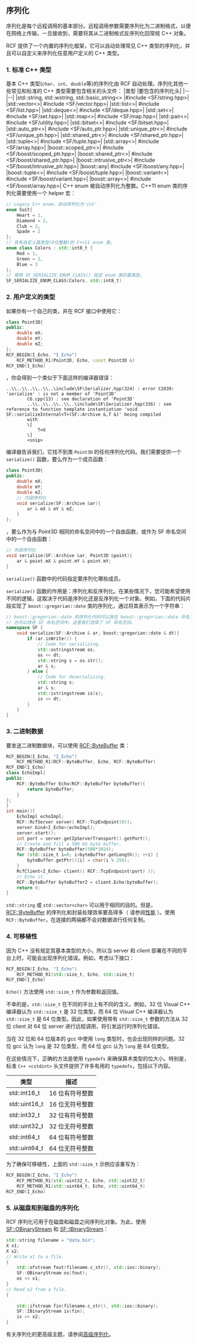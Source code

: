 <!--
 * @Author: haoluo
 * @Date: 2019-07-15 16:34:18
 * @LastEditors: haoluo
 * @LastEditTime: 2019-07-17 18:44:21
 * @Description: file content
 -->
## 序列化
序列化是每个远程调用的基本部分。远程调用参数需要序列化为二进制格式，以便在网络上传输，一旦接收到，需要将其从二进制格式反序列化回常规 C++ 对象。

RCF 提供了一个内置的序列化框架，它可以自动处理常见 C++ 类型的序列化，并且可以自定义来序列化任意用户定义的 C++ 类型。
### 1. 标准 C++ 类型
基本 C++ 类型(`char`、`int`、`double`等)的序列化由 RCF 自动处理。序列化其他一些常见和标准的 C++ 类型需要包含相关的头文件：
|类型  |要包含的序列化头|
|--|--|
|std::string, std::wstring, std::basic_string<>	|#include <SF/string.hpp>|
|std::vector<>|	#include <SF/vector.hpp>|
|std::list<>|	#include <SF/list.hpp>|
|std::deque<>|	#include <SF/deque.hpp>|
|std::set<>|	#include <SF/set.hpp>|
|std::map<>|	#include <SF/map.hpp>|
|std::pair<>|	#include <SF/utility.hpp>|
|std::bitset<>|	#include <SF/bitset.hpp>|
|std::auto_ptr<>|	#include <SF/auto_ptr.hpp>|
|std::unique_ptr<>|	#include <SF/unique_ptr.hpp>|
|std::shared_ptr<>|	#include <SF/shared_ptr.hpp>|
|std::tuple<>|	#include <SF/tuple.hpp>|
|std::array<>|	#include <SF/array.hpp>|
|boost::scoped_ptr<>|	#include <SF/boost/scoped_ptr.hpp>|
|boost::shared_ptr<>|	#include <SF/boost/shared_ptr.hpp>|
|boost::intrusive_ptr<>|	#include <SF/boost/intrusive_ptr.hpp>|
|boost::any|	#include <SF/boost/any.hpp>|
|boost::tuple<>|	#include <SF/boost/tuple.hpp>|
|boost::variant<>|	#include <SF/boost/variant.hpp>|
|boost::array<>|	#include <SF/boost/array.hpp>|
C++ enum 被自动序列化为整数。C++11 enum 类的序列化需要使用一个 helper 宏：
```cpp
// Legacy C++ enum，自动序列化为'int'
enum Suit{
    Heart = 1,
    Diamond = 2,
    Club = 2,
    Spade = 2
};
// 具有自定义基类型(8位整数)的 C++11 enum 类。
enum class Colors : std::int8_t { 
    Red = 1, 
    Green = 2, 
    Blue = 3 
};
// 使用 SF_SERIALIZE_ENUM_CLASS() 指定 enum 类的基类型。
SF_SERIALIZE_ENUM_CLASS(Colors, std::int8_t)
```

### 2. 用户定义的类型
如果你有一个自己的类，并在 RCF 接口中使用它：
```cpp
class Point3D{
public:
    double mX;
    double mY;
    double mZ;
};
RCF_BEGIN(I_Echo, "I_Echo")
    RCF_METHOD_R1(Point3D, Echo, const Point3D &)
RCF_END(I_Echo)
```
，你会得到一个类似于下面这样的编译器错误：
```shell
..\\..\\..\\..\\..\include\SF\Serializer.hpp(324) : error C2039: 'serialize' : is not a member of 'Point3D'
        C6.cpp(13) : see declaration of 'Point3D'
        ..\\..\\..\\..\\..\include\SF\Serializer.hpp(336) : see reference to function template instantiation 'void SF::serializeInternal<T>(SF::Archive &,T &)' being compiled
        with
        \[
            T=U
        \]
        <snip>
```
编译器告诉我们，它找不到类 `Point3D` 的任何序列化代码。我们需要提供一个 `serialize()` 函数，要么作为一个成员函数：
```cpp
class Point3D{
public:
    double mX;
    double mY;
    double mZ;
    // 内部序列化
    void serialize(SF::Archive &ar){
        ar & mX & mY & mZ;
    }
};
```
，要么作为与 Point3D 相同的命名空间中的一个自由函数，或作为 SF 命名空间中的一个自由函数：
```cpp
// 外部序列化
void serialize(SF::Archive &ar, Point3D &point){
    ar & point.mX & point.mY & point.mY;
}
```
`serialize()` 函数中的代码指定要序列化哪些成员。

`serialize()` 函数的作用是：序列化和反序列化。在某些情况下，您可能希望使用不同的逻辑，这取决于代码是序列化还是反序列化一个对象。例如，下面的代码片段实现了 `boost::gregorian::date` 类的序列化，通过将其表示为一个字符串：
```cpp
// boost::gregorian::date 的序列化代码可以放在 boost::gregorian::date 命名空间(其中定义了path类)中，
// 也可以放在 SF 命名空间中。这里我们选择了 SF 命名空间。
namespace SF {
    void serialize(SF::Archive & ar, boost::gregorian::date & dt){
        if (ar.isWrite()) {
            // Code for serializing.
            std::ostringstream os;
            os << dt;
            std::string s = os.str();
            ar & s;
        } else {
            // Code for deserializing.
            std::string s;
            ar & s;
            std::istringstream is(s);
            is >> dt;
        }
    }
}
```

### 3. 二进制数据
要发送二进制数据块，可以使用 [RCF::ByteBuffer](http://www.deltavsoft.com/doc/class_r_c_f_1_1_byte_buffer.html) 类：
```cpp
RCF_BEGIN(I_Echo, "I_Echo")
    RCF_METHOD_R1(RCF::ByteBuffer, Echo, RCF::ByteBuffer)
RCF_END(I_Echo)
class EchoImpl{
public:
    RCF::ByteBuffer Echo(RCF::ByteBuffer byteBuffer){
        return byteBuffer;
    }
};
} 
int main(){
    EchoImpl echoImpl;
    RCF::RcfServer server( RCF::TcpEndpoint(0));
    server.bind<I_Echo>(echoImpl);
    server.start();
    int port = server.getIpServerTransport().getPort();
    // Create and fill a 500 kb byte buffer.
    RCF::ByteBuffer byteBuffer(500*1024);
    for (std::size_t i=0; i<byteBuffer.getLength(); ++i) {
        byteBuffer.getPtr()[i] = char(i % 256);
    }
    RcfClient<I_Echo> client(( RCF::TcpEndpoint(port) ));
    // Echo it.
    RCF::ByteBuffer byteBuffer2 = client.Echo(byteBuffer);
    return 0;
}
```
`std::string` 或 `std::vector<char>` 可以用于相同的目的。但是，[RCF::ByteBuffer](http://www.deltavsoft.com/doc/class_r_c_f_1_1_byte_buffer.html) 的序列化和封装处理效率要高得多（ 请参阅[性能](https://love2.io/@lh786020019/doc/RCF-3.1/user_guide/performance.md) ）。使用 `RCF::ByteBuffer`，在连接的两端都不会对数据进行任何复制。

### 4. 可移植性
因为 C++ 没有规定其基本类型的大小，所以当 server 和 client 部署在不同的平台上时，可能会出现序列化错误。例如，考虑以下接口：
```cpp
RCF_BEGIN(I_Echo, "I_Echo")
    RCF_METHOD_R1(std::size_t, Echo, std::size_t)
RCF_END(I_Echo)
```
`Echo()` 方法使用 `std::size_t` 作为参数和返回值。

不幸的是，`std::size_t` 在不同的平台上有不同的含义。例如，32 位 Visual C++ 编译器认为 `std::size_t` 是 32 位类型，而 64 位 Visual C++ 编译器认为 `std::size_t` 是 64 位类型。因此，如果使用带有 `std::size_t` 参数的方法从 32 位 client 对 64 位 server 进行远程调用，将引发运行时序列化错误。

当在 32 位和 64 位版本的 gcc 中使用 `long` 类型时，也会出现同样的问题。32 位 gcc 认为 `long` 是 32 位类型，而 64 位 gcc 认为 `long` 是 64 位类型。

在这些情况下，正确的方法是使用 `typedefs` 来确保算术类型的位大小。特别是，标准 `C++ <cstdint>` 头文件提供了许多有用的 `typedefs`，包括以下内容。

|类型|   描述|
|--|--|
|std::int16_t|	16 位有符号整数|
|std::uint16_t|	16 位无符号整数|
|std::int32_t|	32 位有符号整数|
|std::uint32_t|	32 位无符号整数|
|std::int64_t|	64 位有符号整数|
|std::uint64_t|	64 位无符号整数|

为了确保可移植性，上面的 `std::size_t` 示例应该重写为：
```cpp
RCF_BEGIN(I_Echo, "I_Echo")
    RCF_METHOD_R1(std::uint32_t, Echo, std::uint32_t)
    RCF_METHOD_R1(std::uint64_t, Echo, std::uint64_t)
RCF_END(I_Echo)
```

### 5. 从磁盘和到磁盘的序列化
RCF 序列化可用于在磁盘和磁盘之间序列化对象。为此，使用 [SF::OBinaryStream](http://www.deltavsoft.com/doc/class_s_f_1_1_o_binary_stream.html) 和 [SF::IBinaryStream](http://www.deltavsoft.com/doc/class_s_f_1_1_i_binary_stream.html)：
```cpp
std::string filename = "data.bin";
X x1;
X x2;
// Write x1 to a file.
{
    std::ofstream fout(filename.c_str(), std::ios::binary);
    SF::OBinaryStream os(fout);
    os << x1;
}
// Read x2 from a file.
{
    
    std::ifstream fin(filename.c_str(), std::ios::binary);
    SF::IBinaryStream is(fin);
    is >> x2;
}
```
有关序列化的更高级主题，请参阅[高级序列化](https://love2.io/@lh786020019/doc/RCF-3.1/user_guide/advanced_serialization.md)。